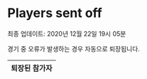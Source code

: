 # Players sent off
최종 업데이트: 2020년 12월 22일 19시 05분


경기 중 오류가 발생하는 경우 자동으로 퇴장됩니다.


| 퇴장된 참가자 |
|:---:|